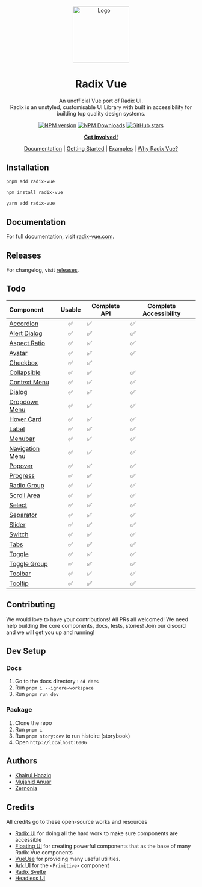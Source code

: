 <br />
<p align="center">
  <a href="https://github.com/radix-vue/radix-vue">
    <img src="https://www.radix-vue.com/logo.svg" alt="Logo" width="150" />
  </a>

<h1 align="center">
Radix Vue
</h1>
<p align="center">
An unofficial Vue port of Radix UI. <br>
Radix is an unstyled, customisable UI Library with built in accessibility for building top quality design systems.

<p>

<p align="center">
<a href='https://github.com/radix-vue/radix-vue/actions/workflows/test.yml'>
</a>
<a href="https://www.npmjs.com/package/radix-vue" target="__blank"><img src="https://img.shields.io/npm/v/radix-vue?style=flat&colorA=002438&colorB=41c399" alt="NPM version"></a>
<a href="https://www.npmjs.com/package/radix-vue" target="__blank"><img alt="NPM Downloads" src="https://img.shields.io/npm/dm/radix-vue?flat&colorA=002438&colorB=41c399"></a>
<a href="https://github.com/radix-vue/radix-vue" target="__blank"><img alt="GitHub stars" src="https://img.shields.io/github/stars/radix-vue/radix-vue?flat&colorA=002438&colorB=41c399"></a>
</p>

<p align="center">
<a href="https://chat.radix-vue.com"><b>Get involved!</b></a>
</p>
<p align="center">
 <a href="https://radix-vue.com">Documentation</a> | <a href="https://www.radix-vue.com/overview/getting-started.html">Getting Started</a> | <a href="https://www.radix-vue.com/">Examples</a> | <a href="https://www.radix-vue.com/overview/introduction.html">Why Radix Vue?</a>
</p>

## Installation

```bash
pnpm add radix-vue
```
```bash
npm install radix-vue
```
```bash
yarn add radix-vue
```

## Documentation

For full documentation, visit [radix-vue.com](https://radix-vue.com).

## Releases

For changelog, visit [releases](https://github.com/radix-vue/radix-vue/releases).

## Todo

| Component                                                           | Usable | Complete API | Complete Accessibility |
| :------------------------------------------------------------------ | :----: | ------------ | ---------------------- |
| [Accordion](https://radix-vue.com/components/accordion)             |   ✅   | ✅           | ✅                     |
| [Alert Dialog](https://radix-vue.com/components/alert-dialog)       |   ✅   | ✅           | ✅                     |
| [Aspect Ratio](https://radix-vue.com/components/aspect-ratio)       |   ✅   | ✅           | ✅                     |
| [Avatar](https://radix-vue.com/components/avatar)                   |   ✅   | ✅           | ✅                     |
| [Checkbox](https://radix-vue.com/components/checkbox)               |   ✅   | ✅           |                        |
| [Collapsible](https://radix-vue.com/components/collapsible)         |   ✅   | ✅           | ✅                     |
| [Context Menu](https://radix-vue.com/components/context-menu)       |   ✅   | ✅           | ✅                     |
| [Dialog](https://radix-vue.com/components/dialog)                   |   ✅   | ✅           | ✅                     |
| [Dropdown Menu](https://radix-vue.com/components/dropdown-menu)     |   ✅   | ✅           | ✅                     |
| [Hover Card](https://radix-vue.com/components/hover-card)           |   ✅   | ✅           | ✅                     |
| [Label](https://radix-vue.com/components/label)                     |   ✅   | ✅           | ✅                     |
| [Menubar](https://radix-vue.com/components/menubar)                 |   ✅   | ✅           | ✅                     |
| [Navigation Menu](https://radix-vue.com/components/navigation-menu) |   ✅   | ✅           | ✅                     |
| [Popover](https://radix-vue.com/components/popover)                 |   ✅   | ✅           | ✅                     |
| [Progress](https://radix-vue.com/components/progress)               |   ✅   | ✅           | ✅                     |
| [Radio Group](https://radix-vue.com/components/radio-group)         |   ✅   | ✅           | ✅                     |
| [Scroll Area](https://radix-vue.com/components/scroll-area)         |   ✅   | ✅           | ✅                     |
| [Select](https://radix-vue.com/components/select)                   |   ✅   | ✅           | ✅                     |
| [Separator](https://radix-vue.com/components/separator)             |   ✅   | ✅           | ✅                     |
| [Slider](https://radix-vue.com/components/slider)                   |   ✅   | ✅           | ✅                     |
| [Switch](https://radix-vue.com/components/switch)                   |   ✅   | ✅           | ✅                     |
| [Tabs](https://radix-vue.com/components/tabs)                       |   ✅   | ✅           | ✅                     |
| [Toggle](https://radix-vue.com/components/toggle)                   |   ✅   | ✅           | ✅                     |
| [Toggle Group](https://radix-vue.com/components/toggle-group)       |   ✅   | ✅           | ✅                     |
| [Toolbar](https://radix-vue.com/components/toolbar)                 |   ✅   | ✅           | ✅                     |
| [Tooltip](https://radix-vue.com/components/tooltip)                 |   ✅   | ✅           | ✅                     |

## Contributing

We would love to have your contributions! All PRs all welcomed! We need help building the core components, docs, tests, stories! Join our discord and we will get you up and running!

## Dev Setup

### Docs

1. Go to the docs directory : `cd docs`
2. Run `pnpm i --ignore-workspace`
3. Run `pnpm run dev`

### Package

1. Clone the repo
2. Run `pnpm i`
3. Run `pnpm story:dev` to run histoire (storybook)
4. Open `http://localhost:6006`

## Authors

- [Khairul Haaziq](https://github.com/khairulhaaziq)
- [Mujahid Anuar](https://github.com/mujahidfa)
- [Zernonia](https://github.com/zernonia)

## Credits

All credits go to these open-source works and resources

- [Radix UI](https://radix-ui.com) for doing all the hard work to make sure components are accessible
- [Floating UI](https://floating-ui.com) for creating powerful components that as the base of many Radix Vue components
- [VueUse](https://vueuse.org) for providing many useful utilities.
- [Ark UI](https://ark-ui.com) for the `<Primitive>` component
- [Radix Svelte](https://radix-svelte.com)
- [Headless UI](https://headlessui.com)
